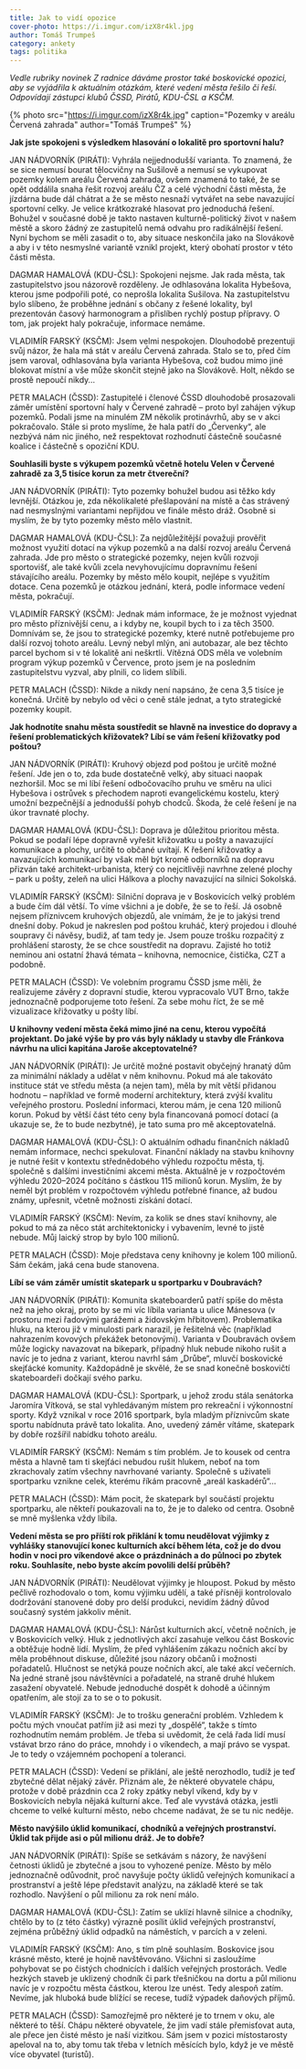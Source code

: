 ```yaml
---
title: Jak to vidí opozice
cover-photo: https://i.imgur.com/izX8r4kl.jpg
author: Tomáš Trumpeš
category: ankety
tags: politika
---
```


*Vedle rubriky novinek Z radnice dáváme prostor také boskovické opozici, aby se vyjádřila k aktuálním otázkám, které vedení města řešilo či řeší. Odpovídají zástupci klubů ČSSD, Pirátů, KDU-ČSL a KSČM.*

{% photo src="https://i.imgur.com/izX8r4k.jpg" caption="Pozemky v areálu Červená zahrada" author="Tomáš Trumpeš" %}

**Jak jste spokojeni s výsledkem hlasování o lokalitě pro sportovní halu?**

JAN NÁDVORNÍK (PIRÁTI): Vyhrála nejjednodušší varianta. To znamená, že se sice nemusí bourat tělocvičny na Sušilově a nemusí se vykupovat pozemky kolem areálu Červená zahrada, ovšem znamená to také, že se opět oddálila snaha řešit rozvoj areálu ČZ a celé východní části města, že jízdárna bude dál chátrat a že se město nesnaží vytvářet na sebe navazující sportovní celky. Je velice krátkozraké hlasovat pro jednoduchá řešení. Bohužel v současné době je takto nastaven kulturně-politický život v našem městě a skoro žádný ze zastupitelů nemá odvahu pro radikálnější řešení. Nyní bychom se měli zasadit o to, aby situace neskončila jako na Slovákově a aby i v této nesmyslné variantě vznikl projekt, který obohatí prostor v této části města.

DAGMAR HAMALOVÁ (KDU-ČSL): Spokojeni nejsme. Jak rada města, tak zastupitelstvo jsou názorově rozděleny. Je odhlasována lokalita Hybešova, kterou jsme podpořili poté, co neprošla lokalita Sušilova. Na zastupitelstvu bylo slíbeno, že proběhne jednání s občany z řešené lokality, byl prezentován časový harmonogram a přislíben rychlý postup přípravy. O tom, jak projekt haly pokračuje, informace nemáme.

VLADIMÍR FARSKÝ (KSČM): Jsem velmi nespokojen. Dlouhodobě prezentuji svůj názor, že hala má stát v areálu Červená zahrada. Stalo se to, před čím jsem varoval, odhlasována byla varianta Hybešova, což budou mimo jiné blokovat místní a vše může skončit stejně jako na Slovákově. Holt, někdo se prostě nepoučí nikdy… 

PETR MALACH (ČSSD): Zastupitelé i členové ČSSD dlouhodobě prosazovali záměr umístění sportovní haly v Červené zahradě – proto byl zahájen výkup pozemků. Podali jsme na minulém ZM několik protinávrhů, aby se v akci pokračovalo. Stále si proto myslíme, že hala patří do „Červenky“, ale nezbývá nám nic jiného, než respektovat rozhodnutí částečně současné koalice i částečně s opoziční KDU.

**Souhlasili byste s výkupem pozemků včetně hotelu Velen v Červené zahradě za 3,5 tisíce korun za metr čtvereční?**

JAN NÁDVORNÍK (PIRÁTI): Tyto pozemky bohužel budou asi těžko kdy levnější. Otázkou je, zda několikaleté přešlapování na místě a čas strávený nad nesmyslnými variantami nepřijdou ve finále město dráž. Osobně si myslím, že by tyto pozemky město mělo vlastnit.

DAGMAR HAMALOVÁ (KDU-ČSL): Za nejdůležitější považuji prověřit možnost využití dotací na výkup pozemků a na další rozvoj areálu Červená zahrada. Jde pro město o strategické pozemky, nejen kvůli rozvoji sportovišť, ale také kvůli zcela nevyhovujícímu dopravnímu řešení stávajícího areálu. Pozemky by město mělo koupit, nejlépe s využitím dotace. Cena pozemků je otázkou jednání, která, podle informace vedení města, pokračují.

VLADIMÍR FARSKÝ (KSČM): Jednak mám informace, že je možnost vyjednat pro město příznivější cenu, a i kdyby ne, koupil bych to i za těch 3500. Domnívám se, že jsou to strategické pozemky, které nutně potřebujeme pro další rozvoj tohoto areálu. Levný nebyl mlýn, ani autobazar, ale bez těchto parcel bychom si v té lokalitě ani neškrtli. Vítězná ODS měla ve volebním program výkup pozemků v Července, proto jsem je na posledním zastupitelstvu vyzval, aby plnili, co lidem slíbili.

PETR MALACH (ČSSD): Nikde a nikdy není napsáno, že cena 3,5 tisíce je konečná. Určitě by nebylo od věci o ceně stále jednat, a tyto strategické pozemky koupit. 

**Jak hodnotíte snahu města soustředit se hlavně na investice do dopravy a řešení problematických křižovatek? Líbí se vám řešení křižovatky pod poštou?**

JAN NÁDVORNÍK (PIRÁTI): Kruhový objezd pod poštou je určitě možné řešení. Jde jen o to, zda bude dostatečně velký, aby situaci naopak nezhoršil. Moc se mi líbí řešení odbočovacího pruhu ve směru na ulici Hybešova i ostrůvek s přechodem naproti evangelickému kostelu, který umožní bezpečnější a jednodušší pohyb chodců. Škoda, že celé řešení je na úkor travnaté plochy.

DAGMAR HAMALOVÁ (KDU-ČSL): Doprava je důležitou prioritou města. Pokud se podaří lépe dopravně vyřešit křižovatku u pošty a navazující komunikace a plochy, určitě to občané uvítají. K řešení křižovatky a navazujících komunikací by však měl být kromě odborníků na dopravu přizván také architekt-urbanista, který co nejcitlivěji navrhne zelené plochy – park u pošty, zeleň na ulici Hálkova a plochy navazující na silnici Sokolská.

VLADIMÍR FARSKÝ (KSČM): Silniční doprava je v Boskovicích velký problém a bude čím dál větší. To víme všichni a je dobře, že se to řeší. Já osobně nejsem příznivcem kruhových objezdů, ale vnímám, že je to jakýsi trend dnešní doby. Pokud je nakreslen pod poštou kruháč, který projedou i dlouhé soupravy či návěsy, budiž, ať tam tedy je. Jsem pouze trošku rozpačitý z prohlášení starosty, že se chce soustředit na dopravu. Zajisté ho totiž neminou ani ostatní žhavá témata – knihovna, nemocnice, čistička, CZT a podobně.

PETR MALACH (ČSSD): Ve volebním programu ČSSD jsme měli, že realizujeme závěry z dopravní studie, kterou vypracovalo VUT Brno, takže jednoznačně podporujeme toto řešení. Za sebe mohu říct, že se mě vizualizace křižovatky u pošty líbí.

**U knihovny vedení města čeká mimo jiné na cenu, kterou vypočítá projektant. Do jaké výše by pro vás byly náklady u stavby dle Fránkova návrhu na ulici kapitána Jaroše akceptovatelné?**

JAN NÁDVORNÍK (PIRÁTI): Je určitě možné postavit obyčejný hranatý dům za minimální náklady a udělat v něm knihovnu. Pokud má ale takováto instituce stát ve středu města (a nejen tam), měla by mít větší přidanou hodnotu – například ve formě moderní architektury, která zvýší kvalitu veřejného prostoru. Poslední informaci, kterou mám, je cena 120 milionů korun. Pokud by větší část této ceny byla financovaná pomocí dotací (a ukazuje se, že to bude nezbytné), je tato suma pro mě akceptovatelná.

DAGMAR HAMALOVÁ (KDU-ČSL): O aktuálním odhadu finančních nákladů nemám informace, nechci spekulovat. Finanční náklady na stavbu knihovny je nutné řešit v kontextu střednědobého výhledu rozpočtu města, tj. společně s dalšími investičními akcemi města. Aktuálně je v rozpočtovém výhledu 2020–2024 počítáno s částkou 115 milionů korun. Myslím, že by neměl být problém v rozpočtovém výhledu potřebné  finance, až budou známy, upřesnit, včetně možnosti získání dotací.

VLADIMÍR FARSKÝ (KSČM): Nevím, za kolik se dnes staví knihovny, ale pokud to má za něco stát architektonicky i vybavením, levné to jistě nebude. Můj laický strop by bylo 100 milionů.

PETR MALACH (ČSSD): Moje představa ceny knihovny je kolem 100 milionů. Sám čekám, jaká cena bude stanovena.

**Líbí se vám záměr umístit skatepark u sportparku v Doubravách?**

JAN NÁDVORNÍK (PIRÁTI): Komunita skateboarderů patří spíše do města než na jeho okraj, proto by se mi víc líbila varianta u ulice Mánesova (v prostoru mezi řadovými garážemi a židovským hřbitovem). Problematika hluku, na kterou již v minulosti park narazil, je řešitelná věc (například nahrazením kovových překážek betonovými). Varianta v Doubravách ovšem může logicky navazovat na bikepark, případný hluk nebude nikoho rušit a navíc je to jedna z variant, kterou navrhl sám „Drůbe“, mluvčí boskovické skejťácké komunity. Každopádně je skvělé, že se snad konečně boskovičtí skateboardeři dočkají svého parku.

DAGMAR HAMALOVÁ (KDU-ČSL): Sportpark, u jehož zrodu stála senátorka Jaromíra Vítková, se stal vyhledávaným místem pro rekreační i výkonnostní sporty. Když vznikal v roce 2016 sportpark, byla mladým příznivcům skate sportu nabídnuta právě tato lokalita. Ano, uvedený záměr vítáme, skatepark by dobře rozšířil nabídku tohoto areálu.

VLADIMÍR FARSKÝ (KSČM): Nemám s tím problém. Je to kousek od centra města a hlavně tam ti skejťáci nebudou rušit hlukem, neboť na tom zkrachovaly zatím všechny navrhované varianty. Společně s uživateli sportparku vznikne celek, kterému říkám pracovně „areál kaskadérů“…

PETR MALACH (ČSSD): Mám pocit, že skatepark byl součástí projektu sportparku, ale někteří poukazovali na to, že je to daleko od centra. Osobně se mně myšlenka vždy líbila.

**Vedení města se pro příští rok přiklání k tomu neudělovat výjimky z vyhlášky stanovující konec kulturních akcí během léta, což je do dvou hodin v noci pro víkendové akce o prázdninách a do půlnoci po zbytek roku. Souhlasíte, nebo byste akcím povolili delší průběh?**

JAN NÁDVORNÍK (PIRÁTI): Neudělovat výjimky je hloupost. Pokud by město pečlivě rozhodovalo o tom, komu výjimku udělí, a také přísněji kontrolovalo dodržování stanovené doby pro delší produkci, nevidím žádný důvod současný systém jakkoliv měnit.

DAGMAR HAMALOVÁ (KDU-ČSL): Nárůst kulturních akcí, včetně nočních, je v Boskovicích velký. Hluk z jednotlivých akcí zasahuje velkou část Boskovic a obtěžuje hodně lidí.  Myslím, že před vyhlášením zákazu nočních akcí by měla proběhnout diskuse, důležité jsou názory občanů i možnosti pořadatelů. Hlučnost se netýká pouze nočních akcí, ale také akcí večerních. Na jedné straně jsou návštěvníci a pořadatelé, na straně druhé hlukem zasažení obyvatelé. Nebude jednoduché dospět k dohodě a účinným opatřením, ale stojí za to se o to pokusit.

VLADIMÍR FARSKÝ (KSČM): Je to trošku generační problém. Vzhledem k počtu mých vnoučat patřím již asi mezi ty „dospělé“, takže s tímto rozhodnutím nemám problém. Je třeba si uvědomit, že celá řada lidí musí vstávat brzo ráno do práce, mnohdy i o víkendech, a mají právo se vyspat. Je to tedy o vzájemném pochopení a toleranci.

PETR MALACH (ČSSD): Vedení se přiklání, ale ještě nerozhodlo, tudíž je teď zbytečné dělat nějaký závěr. Přiznám ale, že některé obyvatele chápu, protože v době prázdnin cca 2 roky zpátky nebyl víkend, kdy by v Boskovicích nebyla nějaká kulturní akce. Teď ale vyvstává otázka, jestli chceme to velké kulturní město, nebo chceme nadávat, že se tu nic neděje.

**Město navýšilo úklid komunikací, chodníků a veřejných prostranství. Úklid tak přijde asi o půl milionu dráž. Je to dobře?**

JAN NÁDVORNÍK (PIRÁTI): Spíše se setkávám s názory, že navýšení četnosti úklidů je zbytečné a jsou to vyhozené peníze. Město by mělo jednoznačně odůvodnit, proč navyšuje počty úklidů veřejných komunikací a prostranství a ještě lépe představit analýzu, na základě které se tak rozhodlo. Navýšení o půl milionu za rok není málo.

DAGMAR HAMALOVÁ (KDU-ČSL): Zatím se uklízí hlavně silnice a chodníky, chtělo by to (z této částky) výrazně posílit úklid veřejných prostranství, zejména průběžný úklid odpadků na náměstích, v parcích a v zeleni.

VLADIMÍR FARSKÝ (KSČM): Ano, s tím plně souhlasím. Boskovice jsou krásné město, které je hojně navštěvováno. Všichni si zasloužíme pohybovat se po čistých chodnících i dalších veřejných prostorách. Vedle hezkých staveb je uklizený chodník či park třešničkou na dortu a půl milionu navíc je v rozpočtu města částkou, kterou lze unést. Tedy alespoň zatím. Nevíme, jak hluboká bude blížící se recese, tudíž výpadek daňových příjmů.

PETR MALACH (ČSSD): Samozřejmě pro některé je to trnem v oku, ale některé to těší. Chápu některé obyvatele, že jim vadí stále přemisťovat auta, ale přece jen čisté město je naší vizitkou. Sám jsem v pozici místostarosty apeloval na to, aby tomu tak třeba v letních měsících bylo, když je ve městě více obyvatel (turistů).